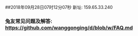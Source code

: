##2018年09月28日07时12分07秒 新址: 159.65.33.240
### 兔友常见问题及解答: https://github.com/wanggonging/d/blob/w/FAQ.md
